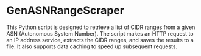 # GenASNRangeScraper
This Python script is designed to retrieve a list of CIDR ranges from a given ASN (Autonomous System Number). The script makes an HTTP request to an IP address service, extracts the CIDR ranges, and saves the results to a file. It also supports data caching to speed up subsequent requests. 
